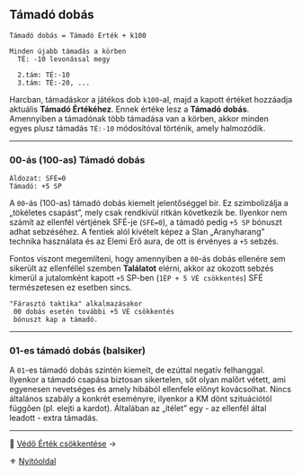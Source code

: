 ## Támadó dobás

```
Támadó dobás = Támadó Érték + k100
```

```
Minden újabb támadás a körben
  TÉ: -10 levonással megy

  2.tám: TÉ:-10
  3.tám: TÉ:-20, ...
```

Harcban, támadáskor a játékos dob `k100`-al, majd a kapott értéket hozzáadja aktuális **Támadó Értékéhez**. Ennek értéke lesz a **Támadó dobás**. Amennyiben a támadónak több támadása van a körben, akkor minden egyes plusz támadás `TÉ:-10` módosítóval történik, amely halmozódik.

---
### 00-ás (100-as) Támadó dobás

```
Áldozat: SFÉ=0
Támadó: +5 SP
```

A `00`-ás (100-as) támadó dobás kiemelt jelentőséggel bír. Ez szimbolizálja a „tökéletes csapást”, mely csak rendkívül ritkán következik be. Ilyenkor nem számít az ellenfél vértjének SFÉ-je (`SFÉ=0`), a támadó pedig `+5 SP` bónuszt adhat sebzéséhez. A fentiek alól kivételt képez a Slan „Aranyharang” technika használata és az Elemi Erő aura, de ott is érvényes a `+5` sebzés. 

Fontos viszont megemlíteni, hogy amennyiben a `00`-ás dobás ellenére sem sikerült az ellenféllel szemben **Találatot** elérni, akkor az okozott sebzés kimerül a jutalomként kapott `+5` SP-ben (`1ÉP + 5 VÉ csökkentés`) SFÉ természetesen ez esetben sincs.

```
"Fárasztó taktika" alkalmazásakor
 00 dobás esetén további +5 VÉ csökkentés
 bónuszt kap a támadó.
```

---
### 01-es támadó dobás (balsiker)

A `01`-es támadó dobás szintén kiemelt, de ezúttal negatív felhanggal. Ilyenkor a támadó csapása biztosan sikertelen, sőt olyan malőrt vétett, ami egyenesen nevetséges és amely hibából ellenfele előnyt kovácsolhat. Nincs általános szabály a konkrét eseményre, ilyenkor a KM dönt szituációtól függően (pl. elejti a kardot). Általában az „ítélet” egy - az ellenfél által leadott - extra támadás.

---

🔗 [Védő Érték csökkentése](064_02_04_vedo_ertek_csokkentese.md) →

⚜️ [Nyitóoldal](start.md)
